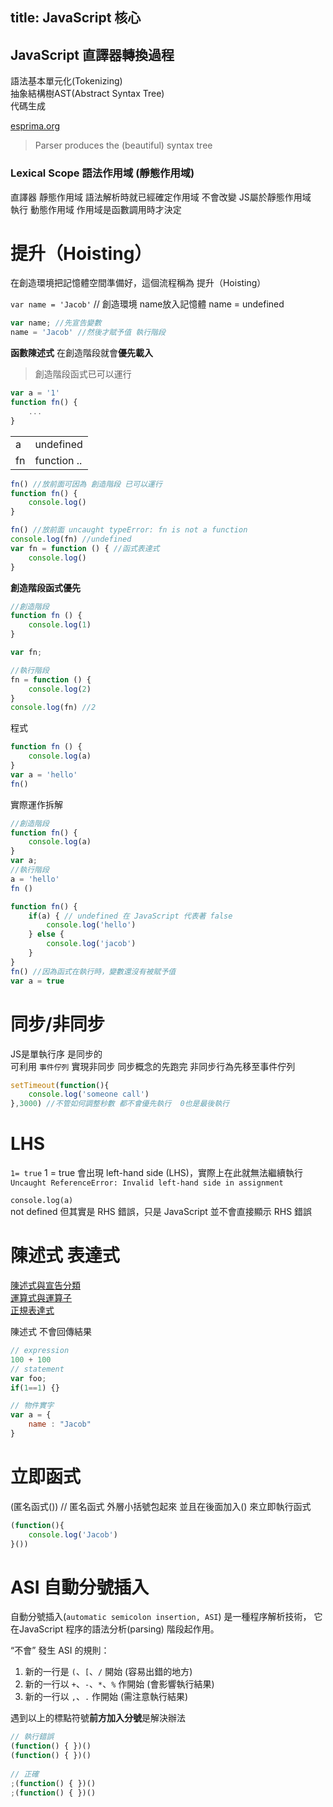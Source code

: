 title: JavaScript 核心
---

## JavaScript 直譯器轉換過程

語法基本單元化(Tokenizing)  
抽象結構樹AST(Abstract Syntax Tree)  
代碼生成  


[esprima.org](https://esprima.org/demo/parse.html)  
> Parser produces the (beautiful) syntax tree  


### Lexical Scope 語法作用域 (靜態作用域)  
直譯器 靜態作用域 語法解析時就已經確定作用域 不會改變  JS屬於靜態作用域  
執行 動態作用域  作用域是函數調用時才決定     


# 提升（Hoisting）

在創造環境把記憶體空間準備好，這個流程稱為 提升（Hoisting）  

`var name = 'Jacob'` // 創造環境 name放入記憶體 name = undefined

```js
var name; //先宣告變數
name = 'Jacob' //然後才賦予值 執行階段  
```

**函數陳述式** 在創造階段就會**優先載入**  
> 創造階段函式已可以運行 


```js
var a = '1'
function fn() {
    ...
}
```

|    |             |   
|--- |-------------|
| a  | undefined   |   
| fn | function .. |   


```js
fn() //放前面可因為 創造階段 已可以運行
function fn() {
    console.log()
}
```


```js
fn() //放前面 uncaught typeError: fn is not a function 
console.log(fn) //undefined
var fn = function () { //函式表達式  
    console.log()
}
```

**創造階段函式優先**  
  
```js
//創造階段
function fn () {  
    console.log(1)
}

var fn;

//執行階段
fn = function () { 
    console.log(2)
}
console.log(fn) //2
```

程式
```js
function fn () {  
    console.log(a)
}
var a = 'hello'
fn()
```

實際運作拆解
```js
//創造階段
function fn() {  
    console.log(a)
}
var a;
//執行階段
a = 'hello'
fn () 
```

```js
function fn() {
    if(a) { // undefined 在 JavaScript 代表著 false
        console.log('hello')
    } else {
        console.log('jacob')
    }
}
fn() //因為函式在執行時，變數還沒有被賦予值
var a = true
```


# 同步/非同步

JS是單執行序 是同步的  
可利用 `事件佇列` 實現非同步  同步概念的先跑完 非同步行為先移至事件佇列  

```js
setTimeout(function(){
    console.log('someone call')
},3000) //不管如何調整秒數 都不會優先執行  0也是最後執行  
```

# LHS  
`1= true`
1 = true 會出現 left-hand side (LHS)，實際上在此就無法繼續執行
`Uncaught ReferenceError: Invalid left-hand side in assignment` 

`console.log(a)`  
not defined 但其實是 RHS 錯誤，只是 JavaScript 並不會直接顯示 RHS 錯誤

# 陳述式 表達式  

[陳述式與宣告分類](https://developer.mozilla.org/zh-TW/docs/Web/JavaScript/Reference/Statements)  
[運算式與運算子](https://developer.mozilla.org/zh-TW/docs/Web/JavaScript/Guide/Expressions_and_Operators)  
[正規表達式](https://developer.mozilla.org/zh-TW/docs/Web/JavaScript/Guide/Regular_Expressions)  

陳述式 不會回傳結果  
```js
// expression
100 + 100
// statement
var foo;
if(1==1) {}

// 物件實字  
var a = {
    name : "Jacob"
}
```

# 立即函式

(匿名函式())  //  匿名函式 外層小括號包起來  並且在後面加入() 來立即執行函式  
```js
(function(){
    console.log('Jacob')
}())
```

# ASI  自動分號插入

自動分號插入(`automatic semicolon insertion, ASI`) 是一種程序解析技術，
它在JavaScript 程序的語法分析(parsing) 階段起作用。

“不會” 發生 ASI 的規則：

1. 新的一行是 `(`、`[`、`/` 開始 (容易出錯的地方)  
2. 新的一行以 `+`、`-`、`*`、`%` 作開始 (會影響執行結果)    
3. 新的一行以 `,`、`.` 作開始 (需注意執行結果)  

遇到以上的標點符號**前方加入分號**是解決辦法    

```js
// 執行錯誤
(function() { })()
(function() { })()
 
// 正確
;(function() { })()
;(function() { })()
```